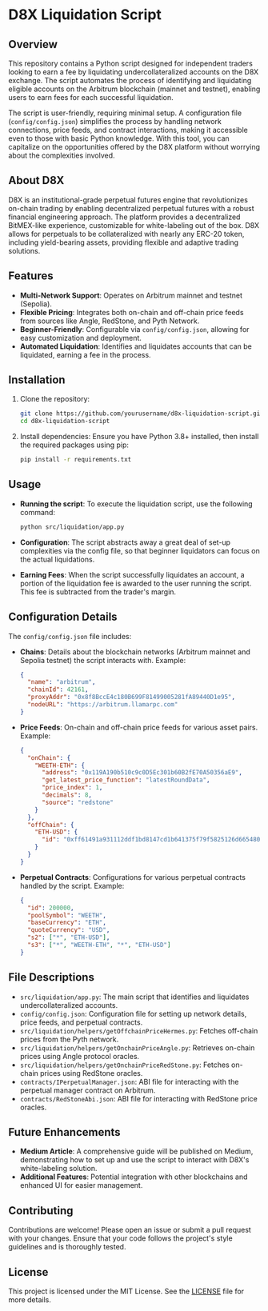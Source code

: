 # D8X Liquidation Script

## Overview
This repository contains a Python script designed for independent traders looking to earn a fee by liquidating undercollateralized accounts on the D8X exchange. The script automates the process of identifying and liquidating eligible accounts on the Arbitrum blockchain (mainnet and testnet), enabling users to earn fees for each successful liquidation.

The script is user-friendly, requiring minimal setup. A configuration file (`config/config.json`) simplifies the process by handling network connections, price feeds, and contract interactions, making it accessible even to those with basic Python knowledge. With this tool, you can capitalize on the opportunities offered by the D8X platform without worrying about the complexities involved.

## About D8X
D8X is an institutional-grade perpetual futures engine that revolutionizes on-chain trading by enabling decentralized perpetual futures with a robust financial engineering approach. The platform provides a decentralized BitMEX-like experience, customizable for white-labeling out of the box. D8X allows for perpetuals to be collateralized with nearly any ERC-20 token, including yield-bearing assets, providing flexible and adaptive trading solutions.

## Features
- **Multi-Network Support**: Operates on Arbitrum mainnet and testnet (Sepolia).
- **Flexible Pricing**: Integrates both on-chain and off-chain price feeds from sources like Angle, RedStone, and Pyth Network.
- **Beginner-Friendly**: Configurable via `config/config.json`, allowing for easy customization and deployment.
- **Automated Liquidation**: Identifies and liquidates accounts that can be liquidated, earning a fee in the process.

## Installation
1. Clone the repository:

   ```bash
   git clone https://github.com/yourusername/d8x-liquidation-script.git
   cd d8x-liquidation-script
   ```

2. Install dependencies: Ensure you have Python 3.8+ installed, then install the required packages using pip:

   ```bash
   pip install -r requirements.txt
   ```

## Usage
- **Running the script**: To execute the liquidation script, use the following command:
  ```bash
  python src/liquidation/app.py
  ```

- **Configuration**: The script abstracts away a great deal of set-up complexities via the config file, so that beginner liquidators can focus on the actual liquidations.

- **Earning Fees**: When the script successfully liquidates an account, a portion of the liquidation fee is awarded to the user running the script. This fee is subtracted from the trader's margin.

## Configuration Details
The `config/config.json` file includes:

- **Chains**: Details about the blockchain networks (Arbitrum mainnet and Sepolia testnet) the script interacts with. Example:
  ```json
  {
    "name": "arbitrum",
    "chainId": 42161,
    "proxyAddr": "0x8f8BccE4c180B699F81499005281fA89440D1e95",
    "nodeURL": "https://arbitrum.llamarpc.com"
  }
  ```

- **Price Feeds**: On-chain and off-chain price feeds for various asset pairs. Example:
  ```json
  {
    "onChain": {
      "WEETH-ETH": {
        "address": "0x119A190b510c9c0D5Ec301b60B2fE70A50356aE9",
        "get_latest_price_function": "latestRoundData",
        "price_index": 1,
        "decimals": 8,
        "source": "redstone"
      }
    },
    "offChain": {
      "ETH-USD": {
        "id": "0xff61491a931112ddf1bd8147cd1b641375f79f5825126d665480874634fd0ace"  
      }
    }
  }
  ```

- **Perpetual Contracts**: Configurations for various perpetual contracts handled by the script. Example:
  ```json
  {
    "id": 200000,
    "poolSymbol": "WEETH",
    "baseCurrency": "ETH",
    "quoteCurrency": "USD",
    "s2": ["*", "ETH-USD"],
    "s3": ["*", "WEETH-ETH", "*", "ETH-USD"]
  }
  ```

## File Descriptions
- `src/liquidation/app.py`: The main script that identifies and liquidates undercollateralized accounts.
- `config/config.json`: Configuration file for setting up network details, price feeds, and perpetual contracts.
- `src/liquidation/helpers/getOffchainPriceHermes.py`: Fetches off-chain prices from the Pyth network.
- `src/liquidation/helpers/getOnchainPriceAngle.py`: Retrieves on-chain prices using Angle protocol oracles.
- `src/liquidation/helpers/getOnchainPriceRedStone.py`: Fetches on-chain prices using RedStone oracles.
- `contracts/IPerpetualManager.json`: ABI file for interacting with the perpetual manager contract on Arbitrum.
- `contracts/RedStoneAbi.json`: ABI file for interacting with RedStone price oracles.

## Future Enhancements
- **Medium Article**: A comprehensive guide will be published on Medium, demonstrating how to set up and use the script to interact with D8X's white-labeling solution.
- **Additional Features**: Potential integration with other blockchains and enhanced UI for easier management.

## Contributing
Contributions are welcome! Please open an issue or submit a pull request with your changes. Ensure that your code follows the project's style guidelines and is thoroughly tested.

## License
This project is licensed under the MIT License. See the [LICENSE](LICENSE) file for more details.
